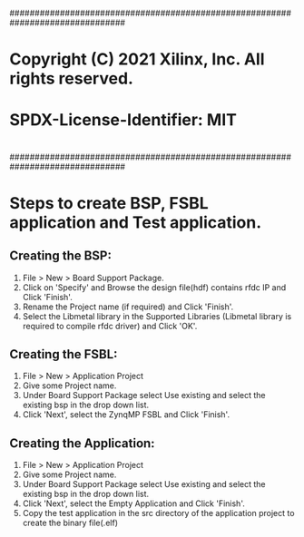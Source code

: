 ###############################################################################
# Copyright (C) 2021 Xilinx, Inc.  All rights reserved.
# SPDX-License-Identifier: MIT
#
###############################################################################
# Steps to create BSP, FSBL application and Test application.

## Creating the BSP:
1. File > New > Board Support Package.
2. Click on 'Specify' and Browse the design file(hdf) contains rfdc IP and Click 'Finish'.
3. Rename the Project name (if required) and Click 'Finish'.
3. Select the Libmetal library in the Supported Libraries (Libmetal library is required to compile rfdc driver) and Click 'OK'.

## Creating the FSBL:
1. File > New > Application Project
2. Give some Project name.
3. Under Board Support Package select Use existing and select the existing bsp in the drop down list.
4. Click 'Next', select the ZynqMP FSBL and Click 'Finish'.

## Creating the Application:
1. File > New > Application Project
2. Give some Project name.
3. Under Board Support Package select Use existing and select the existing bsp in the drop down list.
4. Click 'Next', select the Empty Application and Click 'Finish'.
5. Copy the test application in the src directory of the application project to create the binary file(.elf)
